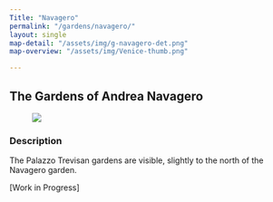 ```yaml
---
Title: "Navagero"
permalink: "/gardens/navagero/"
layout: single
map-detail: "/assets/img/g-navagero-det.png"
map-overview: "/assets/img/Venice-thumb.png"

---
```


## The Gardens of Andrea Navagero

<figure><img src="{{ page.map-detail | relative_url }}" class="img-ctr" align="center"/></figure>

### Description

The Palazzo Trevisan gardens are visible, slightly to the north of the Navagero
garden.

\[Work in Progress\]
